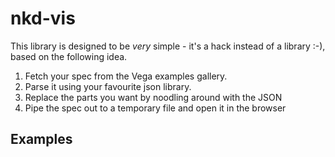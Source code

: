 # nkd-vis
This library is designed to be _very_ simple - it's a hack instead of a library :-), based on the following idea. 

1. Fetch your spec from the Vega examples gallery. 
1. Parse it using your favourite json library.
1. Replace the parts you want by noodling around with the JSON
1. Pipe the spec out to a temporary file and open it in the browser

## Examples


